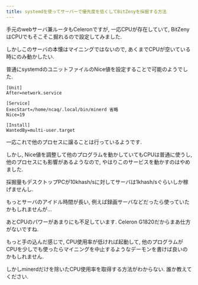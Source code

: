 ```yaml
---
title: systemdを使ってサーバーで優先度を低くしてBitZenyを採掘する方法
---
```


手元のwebサーバ兼ルータもCeleronですが,
一応CPUが存在していて,
BitZenyはCPUでもそこそこ掘れるので設定してみました.

しかしこのサーバの本懐はマイニングではないので,
あくまでCPUが空いている時にのみ動かしたい.

普通にsystemdのユニットファイルのNice値を設定することで可能のようでした.

~~~
[Unit]
After=network.service

[Service]
ExecStart=/home/ncaq/.local/bin/minerd 省略
Nice=19

[Install]
WantedBy=multi-user.target
~~~

一応これで他のプロセスに譲ることは行っているようです.

しかし,
Nice値を調整して他のプログラムを動かしていてもCPUは普通に使うし,
他のプロセスにも影響があるようなので,
やはりこのサービスを動かすのはやめました.

採掘量もデスクトップPCが10khash/sに対してサーバは1khash/sぐらいしか稼げませんし.

もっとサーバのアイドル時間が長い,
例えば録画サーバなどだったら使っていたかもしれませんが…

あとCPUのパワーがあまりにも不足しています.
Celeron G1820だからまあ仕方がないですね.

もっと手の込んだ感じで,
CPU使用率が低ければ起動して,
他のプログラムがCPUを少しでも使ったらマイニングを中止するようなデーモンを書けば良いのかもしれません.

しかしminerdだけを除いたCPU使用率を取得する方法がわからない.
誰か教えてください.
